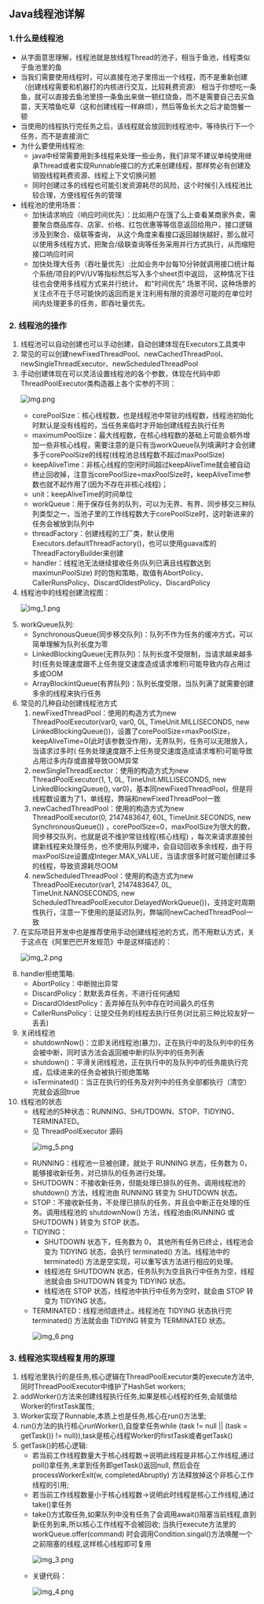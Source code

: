 ## Java线程池详解

### 1.什么是线程池

* 从字面意思理解，线程池就是放线程Thread的池子，相当于鱼池，线程类似于鱼池里的鱼
* 当我们需要使用线程时，可以直接在池子里捞出一个线程，而不是重新创建（创建线程需要和机器打的内核进行交互，比较耗费资源）
  相当于你想吃一条鱼，就可以直接去鱼池里捞一条鱼出来做一顿红烧鱼，而不是需要自己去买鱼苗，天天喂鱼吃草（这和创建线程一样麻烦），然后等鱼长大之后才能饱餐一顿
* 当使用的线程执行完任务之后，该线程就会放回到线程池中，等待执行下一个任务，而不是直接消亡
* 为什么要使用线程池:
    * java中经常需要用到多线程来处理一些业务，我们非常不建议单纯使用继承Thread或者实现Runnable接口的方式来创建线程，那样势必有创建及销毁线程耗费资源、线程上下文切换问题
    * 同时创建过多的线程也可能引发资源耗尽的风险，这个时候引入线程池比较合理，方便线程任务的管理
* 线程池的使用场景：
    * 加快请求响应（响应时间优先）：比如用户在饿了么上查看某商家外卖，需要聚合商品库存、店家、价格、红包优惠等等信息返回给用户，接口逻辑涉及到聚合、级联等查询，
      从这个角度来看接口返回越快越好，那么就可以使用多线程方式，把聚合/级联查询等任务采用并行方式执行，从而缩短接口响应时间
    * 加快处理大任务（吞吐量优先）:比如业务中台每10分钟就调用接口统计每个系统/项目的PV/UV等指标然后写入多个sheet页中返回， 这种情况下往往也会使用多线程方式来并行统计。 和"时间优先"
      场景不同，这种场景的关注点不在于尽可能快的返回而是关注利用有限的资源尽可能的在单位时间内处理更多的任务，即吞吐量优先。

### 2. 线程池的操作

1. 线程池可以自动创建也可以手动创建，自动创建体现在Executors工具类中
2. 常见的可以创建newFixedThreadPool、newCachedThreadPool、newSingleThreadExecutor、newScheduledThreadPool
3. 手动创建体现在可以灵活设置线程池的各个参数，体现在代码中即ThreadPoolExecutor类构造器上各个实参的不同：<p>
   ![img.png](img.png)<p>
    * corePoolSize：核心线程数，也是线程池中常驻的线程数，线程池初始化时默认是没有线程的，当任务来临时才开始创建线程去执行任务
    * maximumPoolSize：最大线程数，在核心线程数的基础上可能会额外增加一些非核心线程，需要注意的是只有当workQueue队列填满时才会创建多于corePoolSize的线程(线程池总线程数不超过maxPoolSize)
    * keepAliveTime：非核心线程的空闲时间超过keepAliveTime就会被自动终止回收掉，注意当corePoolSize=maxPoolSize时，keepAliveTime参数也就不起作用了(因为不存在非核心线程)；
    * unit：keepAliveTime的时间单位
    * workQueue：用于保存任务的队列，可以为无界、有界、同步移交三种队列类型之一，当池子里的工作线程数大于corePoolSize时，这时新进来的任务会被放到队列中
    * threadFactory：创建线程的工厂类，默认使用Executors.defaultThreadFactory()，也可以使用guava库的ThreadFactoryBuilder来创建
    * handler：线程池无法继续接收任务(队列已满且线程数达到maximunPoolSize)
      时的饱和策略，取值有AbortPolicy、CallerRunsPolicy、DiscardOldestPolicy、DiscardPolicy
4. 线程池中的线程创建流程图：<p>
   ![img_1.png](img_1.png)<p>
5. workQueue队列:
    * SynchronousQueue(同步移交队列)：队列不作为任务的缓冲方式，可以简单理解为队列长度为零
    * LinkedBlockingQueue(无界队列)：队列长度不受限制，当请求越来越多时(任务处理速度跟不上任务提交速度造成请求堆积)可能导致内存占用过多或OOM
    * ArrayBlockintQueue(有界队列)：队列长度受限，当队列满了就需要创建多余的线程来执行任务
6. 常见的几种自动创建线程池方式
    1. newFixedThreadPool：使用的构造方式为new ThreadPoolExecutor(var0, var0, 0L, TimeUnit.MILLISECONDS, new
       LinkedBlockingQueue())，设置了corePoolSize=maxPoolSize，keepAliveTime=0(此时该参数没作用)，无界队列，任务可以无限放入，当请求过多时(
       任务处理速度跟不上任务提交速度造成请求堆积)可能导致占用过多内存或直接导致OOM异常
    2. newSingleThreadExector：使用的构造方式为new ThreadPoolExecutor(1, 1, 0L, TimeUnit.MILLISECONDS, new LinkedBlockingQueue(),
       var0)，基本同newFixedThreadPool，但是将线程数设置为了1，单线程，弊端和newFixedThreadPool一致
    3. newCachedThreadPool：使用的构造方式为new ThreadPoolExecutor(0, 2147483647, 60L, TimeUnit.SECONDS, new SynchronousQueue())
       ，corePoolSize=0，maxPoolSize为很大的数，同步移交队列，也就是说不维护常驻线程(核心线程)
       ，每次来请求直接创建新线程来处理任务，也不使用队列缓冲，会自动回收多余线程，由于将maxPoolSize设置成Integer.MAX_VALUE，当请求很多时就可能创建过多的线程，导致资源耗尽OOM
    4. newScheduledThreadPool：使用的构造方式为new ThreadPoolExecutor(var1, 2147483647, 0L, TimeUnit.NANOSECONDS, new
       ScheduledThreadPoolExecutor.DelayedWorkQueue())，支持定时周期性执行，注意一下使用的是延迟队列，弊端同newCachedThreadPool一致
7. 在实际项目开发中也是推荐使用手动创建线程池的方式，而不用默认方式，关于这点在《阿里巴巴开发规范》中是这样描述的：<p>
   ![img_2.png](img_2.png)<p>
8. handler拒绝策略:
    * AbortPolicy：中断抛出异常
    * DiscardPolicy：默默丢弃任务，不进行任何通知
    * DiscardOldestPolicy：丢弃掉在队列中存在时间最久的任务
    * CallerRunsPolicy：让提交任务的线程去执行任务(对比前三种比较友好一丢丢)
9. 关闭线程池
    * shutdownNow()：立即关闭线程池(暴力)，正在执行中的及队列中的任务会被中断，同时该方法会返回被中断的队列中的任务列表
    * shutdown()：平滑关闭线程池，正在执行中的及队列中的任务能执行完成，后续进来的任务会被执行拒绝策略
    * isTerminated()：当正在执行的任务及对列中的任务全部都执行（清空）完就会返回true
10. 线程池的状态
    * 线程池的5种状态：RUNNING、SHUTDOWN、STOP、TIDYING、TERMINATED。
    * 见 ThreadPoolExecutor 源码<p>
      ![img_5.png](img_5.png)<p>
    * RUNNING：线程池一旦被创建，就处于 RUNNING 状态，任务数为 0，能够接收新任务，对已排队的任务进行处理。
    * SHUTDOWN：不接收新任务，但能处理已排队的任务。调用线程池的 shutdown() 方法，线程池由 RUNNING 转变为 SHUTDOWN 状态。
    * STOP：不接收新任务，不处理已排队的任务，并且会中断正在处理的任务。调用线程池的 shutdownNow() 方法，线程池由(RUNNING 或 SHUTDOWN ) 转变为 STOP 状态。
    * TIDYING：
        * SHUTDOWN 状态下，任务数为 0， 其他所有任务已终止，线程池会变为 TIDYING 状态，会执行 terminated() 方法。线程池中的 terminated() 方法是空实现，可以重写该方法进行相应的处理。
        * 线程池在 SHUTDOWN 状态，任务队列为空且执行中任务为空，线程池就会由 SHUTDOWN 转变为 TIDYING 状态。
        * 线程池在 STOP 状态，线程池中执行中任务为空时，就会由 STOP 转变为 TIDYING 状态。
    * TERMINATED：线程池彻底终止。线程池在 TIDYING 状态执行完 terminated() 方法就会由 TIDYING 转变为 TERMINATED 状态。<p>
      ![img_6.png](img_6.png)<p>

### 3. 线程池实现线程复用的原理

1. 线程池里执行的是任务,核心逻辑在ThreadPoolExecutor类的execute方法中,同时ThreadPoolExecutor中维护了HashSet<Worker> workers;
2. addWorker()方法来创建线程执行任务,如果是核心线程的任务,会赋值给Worker的firstTask属性;
3. Worker实现了Runnable,本质上也是任务,核心在run()方法里;
4. run()方法的执行核心runWorker(),自旋拿任务while (task != null || (task = getTask()) != null)),task是核心线程Worker的firstTask或者getTask()
5. getTask()的核心逻辑:
    * 若当前工作线程数量大于核心线程数->说明此线程是非核心工作线程,通过poll()拿任务,未拿到任务即getTask()返回null, 然后会在processWorkerExit(w, completedAbruptly)
      方法释放掉这个非核心工作线程的引用;
    * 若当前工作线程数量小于核心线程数->说明此时线程是核心工作线程,通过take()拿任务
    * take()方式取任务,如果队列中没有任务了会调用await()阻塞当前线程,直到新任务到来,所以核心工作线程不会被回收; 当执行execute方法里的workQueue.offer(command)
      时会调用Condition.singal()方法唤醒一个之前阻塞的线程,这样核心线程即可复用<p>
      ![img_3.png](img_3.png)
    * 关键代码：<p>
      ![img_4.png](img_4.png)<p>